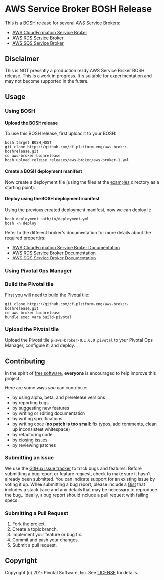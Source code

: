 # AWS Service Broker BOSH Release

This is a [BOSH](http://bosh.io/) release for several AWS Service Brokers:
* [AWS CloudFormation Service Broker](https://github.com/cf-platform-eng/cloudformation-broker)
* [AWS RDS Service Broker](https://github.com/cf-platform-eng/rds-broker)
* [AWS SQS Service Broker](https://github.com/cf-platform-eng/sqs-broker)

## Disclaimer

This is NOT presently a production ready AWS Service Broker BOSH release. This is a work in progress. It is suitable for experimentation and may not become supported in the future.

## Usage

### Using BOSH

#### Upload the BOSH release

To use this BOSH release, first upload it to your BOSH:

```
bosh target BOSH_HOST
git clone https://github.com/cf-platform-eng/aws-broker-boshrelease.git
cd aws-broker-boshrelease
bosh upload release releases/aws-broker/aws-broker-1.yml
```

#### Create a BOSH deployment manifest

Now create a deployment file (using the files at the [examples](https://github.com/cf-platform-eng/aws-broker-boshrelease/blob/master/examples/) directory as a starting point).

#### Deploy using the BOSH deployment manifest

Using the previous created deployment manifest, now we can deploy it:

```
bosh deployment path/to/deployment.yml
bosh -n deploy
```

Refer to the different broker's documentation for more details about the required properties:
* [AWS CloudFormation Service Broker Documentation](https://github.com/cf-platform-eng/cloudformation-broker/blob/master/CONFIGURATION.md)
* [AWS RDS Service Broker Documentation](https://github.com/cf-platform-eng/rds-broker/blob/master/CONFIGURATION.md)
* [AWS SQS Service Broker Documentation](https://github.com/cf-platform-eng/sqs-broker/blob/master/CONFIGURATION.md)

### Using [Pivotal Ops Manager](https://network.pivotal.io/products/ops-manager)

### Build the Pivotal tile

First you will need to build the Pivotal tile:

```
git clone https://github.com/cf-platform-eng/aws-broker-boshrelease.git
cd aws-broker-boshrelease
bundle exec vara build-pivotal .
```

### Upload the Pivotal tile

Upload the Pivotal tile `p-aws-broker-0.1.0.0.pivotal` to your Pivotal Ops Manager, configure it, and deploy.

## Contributing

In the spirit of [free software](http://www.fsf.org/licensing/essays/free-sw.html), **everyone** is encouraged to help improve this project.

Here are some ways *you* can contribute:

* by using alpha, beta, and prerelease versions
* by reporting bugs
* by suggesting new features
* by writing or editing documentation
* by writing specifications
* by writing code (**no patch is too small**: fix typos, add comments, clean up inconsistent whitespace)
* by refactoring code
* by closing [issues](https://github.com/cf-platform-eng/aws-broker-boshrelease/issues)
* by reviewing patches

### Submitting an Issue
We use the [GitHub issue tracker](https://github.com/cf-platform-eng/aws-broker-boshrelease/issues) to track bugs and features. Before submitting a bug report or feature request, check to make sure it hasn't already been submitted. You can indicate support for an existing issue by voting it up. When submitting a bug report, please include a
[Gist](http://gist.github.com/) that includes a stack trace and any details that may be necessary to reproduce the bug,. Ideally, a bug report should include a pull request with failing specs.

### Submitting a Pull Request

1. Fork the project.
2. Create a topic branch.
3. Implement your feature or bug fix.
4. Commit and push your changes.
5. Submit a pull request.

## Copyright

Copyright (c) 2015 Pivotal Software, Inc. See [LICENSE](https://github.com/cf-platform-eng/aws-broker-boshrelease/blob/master/LICENSE) for details.
